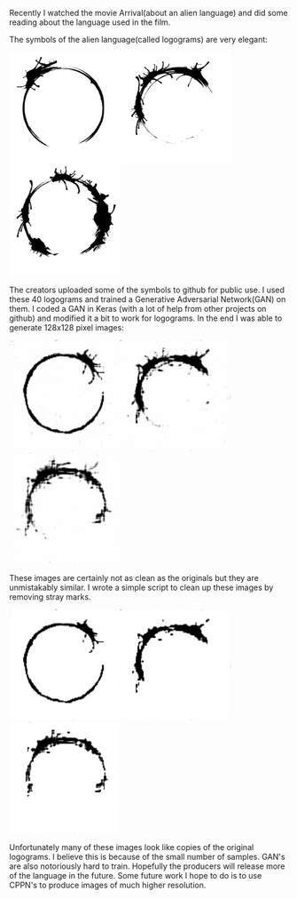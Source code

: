 
Recently I watched the movie Arrival(about an alien language)  and did some reading about the language used in the film. 

The symbols of the alien language(called logograms) are very elegant:

<img src="/assets/logogram/Heptapod1.jpg" width="200"/><img src="/assets/logogram/IanLouiseMustGo1.jpg" width="200"/><img src="/assets/logogram/MustLearnIanLouise1.jpg" width="200"/>

The creators uploaded some of the symbols to github for public use. I used these 40 logograms and trained a Generative Adversarial Network(GAN) on them. I coded a GAN in Keras (with a lot of help from other projects on github) and modified it a bit to work for logograms. In the end I was able to generate 128x128 pixel images:

<img src="/assets/logogram/dirty.png" width="200"/><img src="/assets/logogram/dirty1.png" width="200"/><img src="/assets/logogram/dirty2.png" width="200"/>

These images are certainly not as clean as the originals but they are unmistakably similar. I wrote a simple script to clean up these images by removing stray marks.

<img src="/assets/logogram/clean.png" width="200"/><img src="/assets/logogram/clean1.png" width="200"/><img src="/assets/logogram/clean2.png" width="200"/>

Unfortunately many of these images look like copies of the original logograms. I believe this is because of the small number of samples. GAN's are also notoriously hard to train. Hopefully the producers will release more of the language in the future. Some future work I hope to do is to use CPPN's to produce images of much higher resolution.
